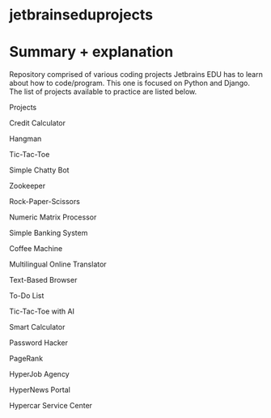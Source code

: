 # jetbrainseduprojects

#  Summary + explanation

Repository comprised of various coding projects Jetbrains EDU has to learn about how to code/program. This one is focused on Python and Django. The list of projects available to practice are listed below.

Projects

Credit Calculator

Hangman

Tic-Tac-Toe

Simple Chatty Bot

Zookeeper

Rock-Paper-Scissors

Numeric Matrix Processor

Simple Banking System

Coffee Machine

Multilingual Online Translator

Text-Based Browser

To-Do List

Tic-Tac-Toe with AI

Smart Calculator

Password Hacker

PageRank

HyperJob Agency

HyperNews Portal

Hypercar Service Center
